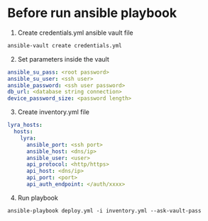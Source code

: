 # Before run ansible playbook

1) Create credentials.yml ansible vault file

```sh
ansible-vault create credentials.yml
```

2) Set parameters inside the vault

```yaml
ansible_su_pass: <root password>
ansible_su_user: <ssh user>
ansible_password: <ssh user password>
db_url: <database string connection>
device_password_size: <password length>                         
```

3) Create inventory.yml file

```yaml
lyra_hosts:
  hosts:
    lyra:
      ansible_port: <ssh port>
      ansible_host: <dns/ip>
      ansible_user: <user>
      api_protocol: <http/https>
      api_host: <dns/ip>
      api_port: <port>
      api_auth_endpoint: </auth/xxxx>
```

4) Run playbook

```
ansible-playbook deploy.yml -i inventory.yml --ask-vault-pass
```